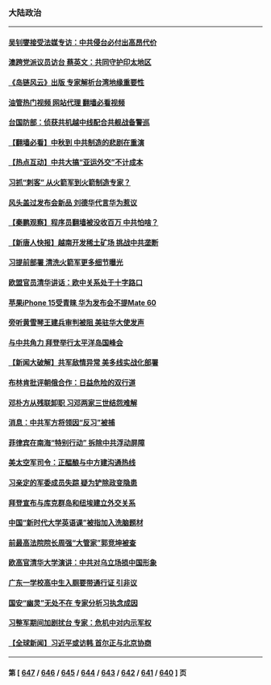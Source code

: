 ### 大陆政治
---
#### [吴钊燮接受法媒专访：中共侵台必付出高昂代价](../../pages/ncid277/n14081396.md?09261645) 
#### [澳跨党派议员访台 蔡英文：共同守护印太地区](../../pages/ncid277/n14081372.md?09261645) 
#### [《岛链风云》出版 专家解析台湾地缘重要性](../../pages/ncid277/n14080959.md?09261645) 
#### [油管热门视频 网站代理 翻墙必看视频](http://138.2.39.72:81/youtube.html?epic-marker?09261645)
#### [台国防部：侦获共机越中线配合共舰战备警巡](../../pages/ncid277/n14081358.md?09261645) 
#### [【翻墙必看】中秋到 中共制造的悲剧在重演](../../pages/ncid277/n14081290.md?09261645) 
#### [【热点互动】中共大搞“亚运外交”不计成本](../../pages/ncid277/n14081143.md?09261645) 
#### [习抓“刺客” 从火箭军到火箭制造专家？](../../pages/ncid277/n14081001.md?09261645) 
#### [风头盖过发布会新品 刘德华代言华为惹议](../../pages/ncid277/n14081122.md?09261645) 
#### [【秦鹏观察】程序员翻墙被没收百万 中共怕啥？](../../pages/ncid277/n14081116.md?09261645) 
#### [【新唐人快报】越南开发稀土矿场 挑战中共垄断](../../pages/ncid277/n14081138.md?09261645) 
#### [习提前部署 清洗火箭军更多细节曝光](../../pages/ncid277/n14081131.md?09261645) 
#### [欧盟官员清华讲话：欧中关系处于十字路口](../../pages/ncid277/n14081030.md?09261645) 
#### [苹果iPhone 15受青睐 华为发布会不提Mate 60](../../pages/ncid277/n14081017.md?09261645) 
#### [旁听黄雪琴王建兵审判被阻 美驻华大使发声](../../pages/ncid277/n14081078.md?09261645) 
#### [与中共角力 拜登举行太平洋岛国峰会](../../pages/ncid277/n14081059.md?09261645) 
#### [【新闻大破解】共军敌情异常 美多线实战化部署](../../pages/ncid277/n14081019.md?09261645) 
#### [布林肯批评朝俄合作：日益危险的双行道](../../pages/ncid277/n14080997.md?09261645) 
#### [邓朴方从残联卸职 习邓两家三世结怨难解](../../pages/ncid277/n14081047.md?09261645) 
#### [消息：中共军方将领因“反习”被捕](../../pages/ncid277/n14080654.md?09261645) 
#### [菲律宾在南海“特别行动” 拆除中共浮动屏障](../../pages/ncid277/n14080879.md?09261645) 
#### [美太空军司令：正醖酿与中方建沟通热线](../../pages/ncid277/n14081009.md?09261645) 
#### [习亲定的军委成员失踪 疑为铲除政变隐患](../../pages/ncid277/n14080568.md?09261645) 
#### [拜登宣布与库克群岛和纽埃建立外交关系](../../pages/ncid277/n14080980.md?09261645) 
#### [中国“新时代大学英语课”被指加入洗脑题材](../../pages/ncid277/n14080892.md?09261645) 
#### [前最高法院院长周强“大管家”郭竞坤被查](../../pages/ncid277/n14080881.md?09261645) 
#### [欧高官清华大学演讲：中共对乌立场损中国形象](../../pages/ncid277/n14080869.md?09261645) 
#### [广东一学校高中生入厕要带通行证 引非议](../../pages/ncid277/n14080853.md?09261645) 
#### [国安“幽灵”无处不在 专家分析习执念成因](../../pages/ncid277/n14080309.md?09261645) 
#### [习整军期间加剧扰台 专家：危机中对内示军权](../../pages/ncid277/n14080624.md?09261645) 
#### [【全球新闻】习近平或访韩 首尔正与北京协商](../../pages/ncid277/n14080762.md?09261645) 

---
#### 第 [ [647](./647.md?09261645) / [646](./646.md?09261645) / [645](./645.md?09261645) / [644](./644.md?09261645) / [643](./643.md?09261645) / [642](./642.md?09261645) / [641](./641.md?09261645) / [640](./640.md?09261645) ] 页
